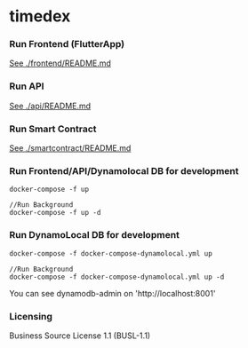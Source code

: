 # timedex

### Run Frontend (FlutterApp)
[See ./frontend/README.md](./frontend/README.md)

### Run API
[See ./api/README.md](./api/README.md)

### Run Smart Contract
[See ./smartcontract/README.md](./smartcontract/README.md)

### Run Frontend/API/Dynamolocal DB for development
```
docker-compose -f up

//Run Background
docker-compose -f up -d

```


### Run DynamoLocal DB for development
```
docker-compose -f docker-compose-dynamolocal.yml up

//Run Background
docker-compose -f docker-compose-dynamolocal.yml up -d

```
You can see dynamodb-admin on 'http://localhost:8001'


### Licensing
Business Source License 1.1 (BUSL-1.1) 

